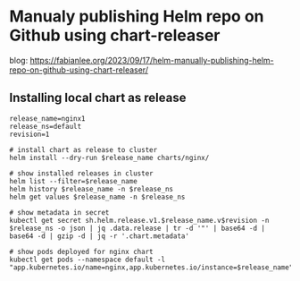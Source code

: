 # Manualy publishing Helm repo on Github using chart-releaser

blog: https://fabianlee.org/2023/09/17/helm-manually-publishing-helm-repo-on-github-using-chart-releaser/


## Installing local chart as release

```
release_name=nginx1
release_ns=default
revision=1

# install chart as release to cluster
helm install --dry-run $release_name charts/nginx/

# show installed releases in cluster
helm list --filter=$release_name
helm history $release_name -n $release_ns
helm get values $release_name -n $release_ns

# show metadata in secret
kubectl get secret sh.helm.release.v1.$release_name.v$revision -n $release_ns -o json | jq .data.release | tr -d '"' | base64 -d | base64 -d | gzip -d | jq -r '.chart.metadata'

# show pods deployed for nginx chart
kubectl get pods --namespace default -l "app.kubernetes.io/name=nginx,app.kubernetes.io/instance=$release_name"

```

